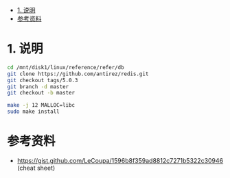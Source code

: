 <!-- TOC -->

- [1. 说明](#1-说明)
- [参考资料](#参考资料)

<!-- /TOC -->

<a id="markdown-1-说明" name="1-说明"></a>
# 1. 说明

```bash
cd /mnt/disk1/linux/reference/refer/db
git clone https://github.com/antirez/redis.git
git checkout tags/5.0.3
git branch -d master
git checkout -b master

make -j 12 MALLOC=libc
sudo make install
```

<a id="markdown-参考资料" name="参考资料"></a>
# 参考资料

* https://gist.github.com/LeCoupa/1596b8f359ad8812c7271b5322c30946 (cheat sheet)
